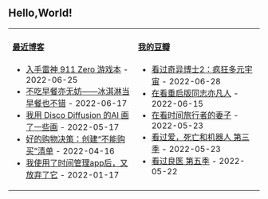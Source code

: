 ## Hello,World!

<table width="95%">
<tr>
<td valign="top" width="50%">

#### <a href="https://blog.acwinds.com" target="_blank">最近博客</a>

<!-- blog starts -->
* <a href='https://blog.acwinds.com/%E5%BF%83%E6%83%85%E9%9A%8F%E7%AC%94/2022/06/25/911zero.html' target='_blank'>入手雷神 911 Zero 游戏本</a> - 2022-06-25
* <a href='https://blog.acwinds.com/2022/06/17/breakfast.html' target='_blank'>不吃早餐亦无妨——冰淇淋当早餐也不错</a> - 2022-06-17
* <a href='https://blog.acwinds.com/%E6%95%B0%E7%A0%81%E7%8E%A9%E5%AE%B6/2022/05/17/e6-88-91-e7-94-a8-disco-diffusion-e7-9a-84ai-e7-94-bb-e4-ba-86-e4-b8-80-e4-ba-9b-e7-94-bb.html' target='_blank'>我用 Disco Diffusion 的AI 画了一些画</a> - 2022-05-17
* <a href='https://blog.acwinds.com/%E5%BF%83%E6%83%85%E9%9A%8F%E7%AC%94/2022/04/16/e5-a5-bd-e7-9a-84-e8-b4-ad-e7-89-a9-e5-86-b3-e7-ad-96-ef-bc-9a-e5-88-9b-e5-bb-ba-e4-b8-8d-e8-83-bd-e8-b4-ad-e4-b9-b0-e6-b8-85-e5-8d-95.html' target='_blank'>好的购物决策：创建“不能购买”清单</a> - 2022-04-16
* <a href='https://blog.acwinds.com/%E5%BF%83%E6%83%85%E9%9A%8F%E7%AC%94/2022/01/17/do-not-manage-your-time.html' target='_blank'>我使用了时间管理app后，又放弃了它</a> - 2022-01-17
<!-- blog ends -->
</td>

<td valign="top" width="50%">

#### <a href="https://www.douban.com/people/140078908/" target="_blank">我的豆瓣</a>

<!-- douban starts -->
* <a href='http://movie.douban.com/subject/30304994/' target='_blank'>看过奇异博士2：疯狂多元宇宙</a> - 2022-06-28
* <a href='http://movie.douban.com/subject/30407173/' target='_blank'>在看重启版同志亦凡人</a> - 2022-06-15
* <a href='http://movie.douban.com/subject/30290864/' target='_blank'>在看时间旅行者的妻子</a> - 2022-05-23
* <a href='http://movie.douban.com/subject/35436582/' target='_blank'>看过爱，死亡和机器人 第三季</a> - 2022-05-23
* <a href='http://movie.douban.com/subject/35451920/' target='_blank'>看过良医 第五季</a> - 2022-05-22
<!-- douban ends -->


</td>

</tr>
</table>
